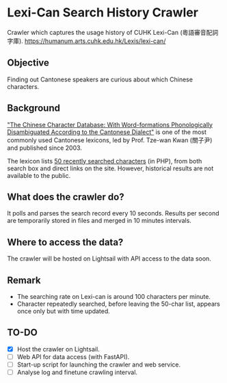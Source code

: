 # Lexi-Can Search History Crawler 
Crawler which captures the usage history of CUHK Lexi-Can (粵語審音配詞字庫).
https://humanum.arts.cuhk.edu.hk/Lexis/lexi-can/

## Objective
Finding out Cantonese speakers are curious about which Chinese characters.

## Background
["The Chinese Character Database: With Word-formations Phonologically Disambiguated According to the Cantonese Dialect"](https://humanum.arts.cuhk.edu.hk/Lexis/lexi-can/) is one of the most commonly used Cantonese lexicons, led by Prof. Tze-wan Kwan (關子尹) and published since 2003.

The lexicon lists [50 recently searched characters](https://humanum.arts.cuhk.edu.hk/Lexis/lexi-can/just.php) (in PHP), from both search box and direct links on the site.
However, historical results are not available to the public.

## What does the crawler do?
It polls and parses the search record every 10 seconds.
Results per second are temporarily stored in files and merged in 10 minutes intervals.

## Where to access the data?
The crawler will be hosted on Lightsail with API access to the data soon.

## Remark
- The searching rate on Lexi-can is around 100 characters per minute.
- Character repeatedly searched, before leaving the 50-char list, appears once only but with time updated.

## TO-DO
- [x] Host the crawler on Lightsail.
- [ ] Web API for data access (with FastAPI).
- [ ] Start-up script for launching the crawler and web service.
- [ ] Analyse log and finetune crawling interval.
